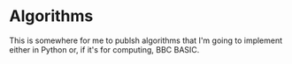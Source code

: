 Algorithms
==========

This is somewhere for me to publsh algorithms that I'm going to implement either in Python or, if it's for computing, BBC BASIC.
